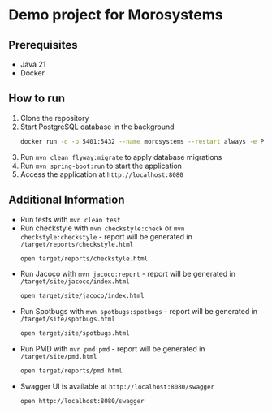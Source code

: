 # Demo project for Morosystems

## Prerequisites
- Java 21
- Docker

## How to run
1. Clone the repository
2. Start PostgreSQL database in the background
    ```bash
    docker run -d -p 5401:5432 --name morosystems --restart always -e POSTGRES_USER=morouser -e POSTGRES_PASSWORD=moropass -e POSTGRES_DB=morosystems -v morosystems_postgres_data:/var/lib/postgresql/data postgres
    ```
3. Run `mvn clean flyway:migrate` to apply database migrations
4. Run `mvn spring-boot:run` to start the application
5. Access the application at `http://localhost:8080`

## Additional Information
- Run tests with `mvn clean test`
- Run checkstyle with `mvn checkstyle:check` or `mvn checkstyle:checkstyle` - report will be generated in `/target/reports/checkstyle.html`
    ```bash
    open target/reports/checkstyle.html
    ```
- Run Jacoco with `mvn jacoco:report` - report will be generated in `/target/site/jacoco/index.html`
    ```bash
    open target/site/jacoco/index.html
    ```
- Run Spotbugs with `mvn spotbugs:spotbugs` - report will be generated in `/target/site/spotbugs.html`
    ```bash
    open target/site/spotbugs.html
    ```
- Run PMD with `mvn pmd:pmd` - report will be generated in `/target/site/pmd.html`
    ```bash
    open target/reports/pmd.html
    ```
- Swagger UI is available at `http://localhost:8080/swagger`
    ```bash
    open http://localhost:8080/swagger
    ```